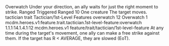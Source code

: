 <ability>
  <name>Overwatch</name>
  <flavor>Under your direction, an ally waits for just the right moment to strike.</flavor>
  <keywords>
    <keyword>Ranged</keyword>
  </keywords>
  <type>Triggered</type>
  <distance>Ranged 10</distance>
  <target>One creature</target>
  <trigger>The target moves.</trigger>
  <metadata>
    <class>tactician</class>
    <feature_type>trait</feature_type>
    <file_dpath>Tactician/1st-Level Features</file_dpath>
    <item_id>overwatch</item_id>
    <item_index>12</item_index>
    <item_name>Overwatch</item_name>
    <level>1</level>
    <scc>mcdm.heroes.v1:feature.trait.tactician.1st-level-feature:overwatch</scc>
    <scdc>1.1.1:14.1.4.1:12</scdc>
    <source>mcdm.heroes.v1</source>
    <type>feature/trait/tactician/1st-level-feature</type>
  </metadata>
  <effects>
    <effect type="mundane">At any time during the target&apos;s movement, one ally can make a free strike against them.</effect>
    <effect type="mundane" cost="Spend 1 Focus">If the target has R &lt; AVERAGE, they are slowed (EoT).</effect>
  </effects>
</ability>
